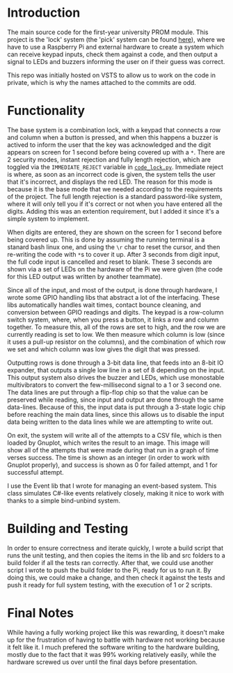 # Introduction 
The main source code for the first-year university PROM module. This project is the 'lock' system (the 'pick' system can be found [here](https://github.com/Gorea235/Uni-PROM-Pick)), where we have to use a Raspberry Pi and external hardware to create a system which can receive keypad inputs, check them against a code, and then output a signal to LEDs and buzzers informing the user on if their guess was correct.

This repo was initially hosted on VSTS to allow us to work on the code in private, which is why the names attached to the commits are odd.

# Functionality
The base system is a combination lock, with a keypad that connects a row and column when a button is pressed, and when this happens a buzzer is actived to inform the user that the key was acknowledged and the digit appears on screen for 1 second before being covered up with a `*`. There are 2 security modes, instant rejection and fully length rejection, which are toggled via the `IMMEDIATE_REJECT` variable in [`code_lock.py`](/src/code_lock.py). Immediate reject is where, as soon as an incorrect code is given, the system tells the user that it's incorrect, and displays the red LED. The reason for this mode is because it is the base mode that we needed according to the requirements of the project. The full length rejection is a standard password-like system, where it will only tell you if it's correct or not when you have entered all the digits. Adding this was an extention requirement, but I added it since it's a simple system to implement.

When digits are entered, they are shown on the screen for 1 second before being covered up. This is done by assuming the running terminal is a stanard bash linux one, and using the `\r` char to reset the cursor, and then re-writing the code with `*`s to cover it up. After 3 seconds from digit input, the full code input is cancelled and reset to blank. These 3 seconds are shown via a set of LEDs on the hardware of the Pi we were given (the code for this LED output was written by another teammate).

Since all of the input, and most of the output, is done through hardware, I wrote some GPIO handling libs that abstract a lot of the interfacing. These libs automatically handles wait times, contact bounce cleaning, and conversion between GPIO readings and digits. The keypad is a row-column switch system, where, when you press a button, it links a row and column together. To measure this, all of the rows are set to high, and the row we are currently reading is set to low. We then measure which column is low (since it uses a pull-up resistor on the columns), and the combination of which row we set and which column was low gives the digit that was pressed.

Outputting rows is done through a 3-bit data line, that feeds into an 8-bit IO expander, that outputs a single low line in a set of 8 depending on the input. This output system also drives the buzzer and LEDs, which use monostable multivibrators to convert the few-millisecond signal to a 1 or 3 second one. The data lines are put through a flip-flop chip so that the value can be preserved while reading, since input and output are done through the same data-lines. Because of this, the input data is put through a 3-state logic chip before reaching the main data lines, since this allows us to disable the input data being written to the data lines while we are attempting to write out.

On exit, the system will write all of the attempts to a CSV file, which is then loaded by Gnuplot, which writes the result to an image. This image will show all of the attempts that were made during that run in a graph of time verses success. The time is shown as an integer (in order to work with Gnuplot properly), and success is shown as 0 for failed attempt, and 1 for successful attempt.

I use the Event lib that I wrote for managing an event-based system. This class simulates C#-like events relatively closely, making it nice to work with thanks to a simple bind-unbind system.

# Building and Testing
In order to ensure correctness and iterate quickly, I wrote a build script that runs the unit testing, and then copies the items in the lib and src folders to a build folder if all the tests ran correctly. After that, we could use another script I wrote to push the build folder to the Pi, ready for us to run it. By doing this, we could make a change, and then check it against the tests and push it ready for full system testing, with the execution of 1 or 2 scripts.

# Final Notes
While having a fully working project like this was rewarding, it doesn't make up for the frustration of having to battle with hardware not working because it felt like it. I much prefered the software writing to the hardware building, mostly due to the fact that it was 99% working relatively easily, while the hardware screwed us over until the final days before presentation.
